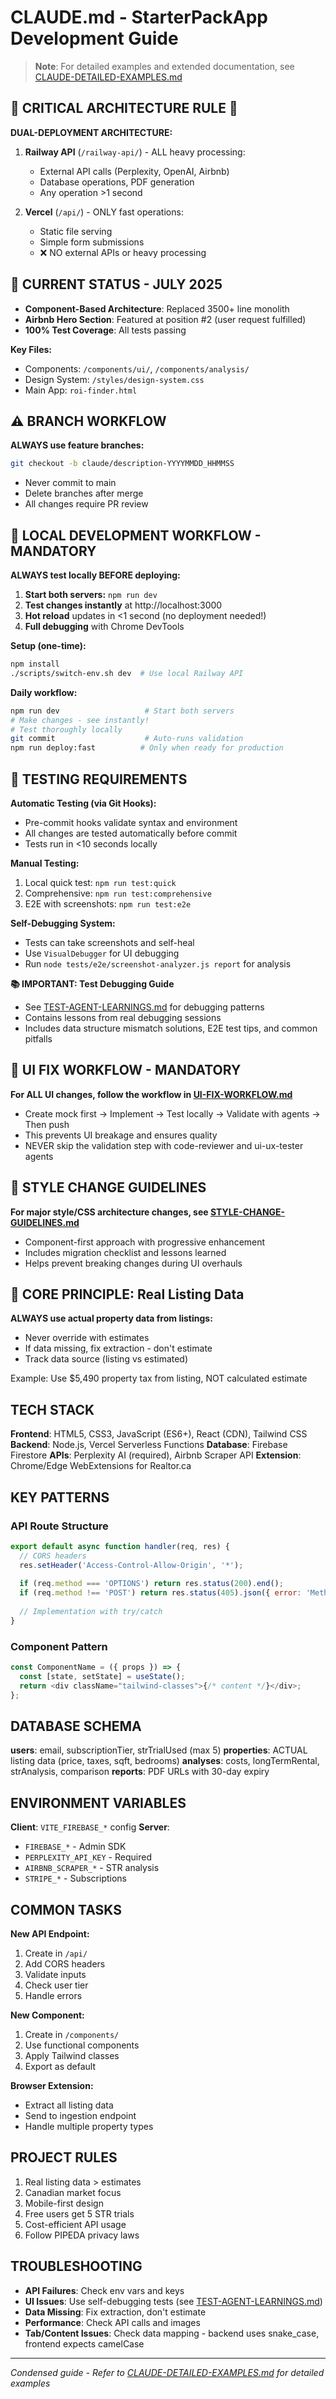 # CLAUDE.md - StarterPackApp Development Guide

> **Note**: For detailed examples and extended documentation, see [CLAUDE-DETAILED-EXAMPLES.md](./CLAUDE-DETAILED-EXAMPLES.md)

## 🚨 CRITICAL ARCHITECTURE RULE 🚨

**DUAL-DEPLOYMENT ARCHITECTURE:**

1. **Railway API** (`/railway-api/`) - ALL heavy processing:
   - External API calls (Perplexity, OpenAI, Airbnb)
   - Database operations, PDF generation
   - Any operation >1 second

2. **Vercel** (`/api/`) - ONLY fast operations:
   - Static file serving
   - Simple form submissions
   - ❌ NO external APIs or heavy processing

## 📌 CURRENT STATUS - JULY 2025

- **Component-Based Architecture**: Replaced 3500+ line monolith
- **Airbnb Hero Section**: Featured at position #2 (user request fulfilled)
- **100% Test Coverage**: All tests passing

**Key Files:**
- Components: `/components/ui/`, `/components/analysis/`
- Design System: `/styles/design-system.css`
- Main App: `roi-finder.html`

## ⚠️ BRANCH WORKFLOW

**ALWAYS use feature branches:**
```bash
git checkout -b claude/description-YYYYMMDD_HHMMSS
```
- Never commit to main
- Delete branches after merge
- All changes require PR review


## 🚀 LOCAL DEVELOPMENT WORKFLOW - MANDATORY

**ALWAYS test locally BEFORE deploying:**
1. **Start both servers:** `npm run dev`
2. **Test changes instantly** at http://localhost:3000
3. **Hot reload** updates in <1 second (no deployment needed!)
4. **Full debugging** with Chrome DevTools

**Setup (one-time):**
```bash
npm install
./scripts/switch-env.sh dev  # Use local Railway API
```

**Daily workflow:**
```bash
npm run dev                   # Start both servers
# Make changes - see instantly!
# Test thoroughly locally
git commit                    # Auto-runs validation
npm run deploy:fast          # Only when ready for production
```

## 🧪 TESTING REQUIREMENTS

**Automatic Testing (via Git Hooks):**
- Pre-commit hooks validate syntax and environment
- All changes are tested automatically before commit
- Tests run in <10 seconds locally

**Manual Testing:**
1. Local quick test: `npm run test:quick`
2. Comprehensive: `npm run test:comprehensive`
3. E2E with screenshots: `npm run test:e2e`

**Self-Debugging System:**
- Tests can take screenshots and self-heal
- Use `VisualDebugger` for UI debugging
- Run `node tests/e2e/screenshot-analyzer.js report` for analysis

**📚 IMPORTANT: Test Debugging Guide**
- See [TEST-AGENT-LEARNINGS.md](./tests/e2e/TEST-AGENT-LEARNINGS.md) for debugging patterns
- Contains lessons from real debugging sessions
- Includes data structure mismatch solutions, E2E test tips, and common pitfalls

## 🎨 UI FIX WORKFLOW - MANDATORY

**For ALL UI changes, follow the workflow in [UI-FIX-WORKFLOW.md](./UI-FIX-WORKFLOW.md)**
- Create mock first → Implement → Test locally → Validate with agents → Then push
- This prevents UI breakage and ensures quality
- NEVER skip the validation step with code-reviewer and ui-ux-tester agents

## 🎨 STYLE CHANGE GUIDELINES

**For major style/CSS architecture changes, see [STYLE-CHANGE-GUIDELINES.md](./STYLE-CHANGE-GUIDELINES.md)**
- Component-first approach with progressive enhancement
- Includes migration checklist and lessons learned
- Helps prevent breaking changes during UI overhauls

## 🎯 CORE PRINCIPLE: Real Listing Data

**ALWAYS use actual property data from listings:**
- Never override with estimates
- If data missing, fix extraction - don't estimate
- Track data source (listing vs estimated)

Example: Use $5,490 property tax from listing, NOT calculated estimate

## TECH STACK

**Frontend**: HTML5, CSS3, JavaScript (ES6+), React (CDN), Tailwind CSS
**Backend**: Node.js, Vercel Serverless Functions
**Database**: Firebase Firestore
**APIs**: Perplexity AI (required), Airbnb Scraper API
**Extension**: Chrome/Edge WebExtensions for Realtor.ca

## KEY PATTERNS

### API Route Structure
```javascript
export default async function handler(req, res) {
  // CORS headers
  res.setHeader('Access-Control-Allow-Origin', '*');
  
  if (req.method === 'OPTIONS') return res.status(200).end();
  if (req.method !== 'POST') return res.status(405).json({ error: 'Method not allowed' });
  
  // Implementation with try/catch
}
```

### Component Pattern
```javascript
const ComponentName = ({ props }) => {
  const [state, setState] = useState();
  return <div className="tailwind-classes">{/* content */}</div>;
};
```



## DATABASE SCHEMA

**users**: email, subscriptionTier, strTrialUsed (max 5)
**properties**: ACTUAL listing data (price, taxes, sqft, bedrooms)
**analyses**: costs, longTermRental, strAnalysis, comparison
**reports**: PDF URLs with 30-day expiry



## ENVIRONMENT VARIABLES

**Client**: `VITE_FIREBASE_*` config
**Server**: 
- `FIREBASE_*` - Admin SDK
- `PERPLEXITY_API_KEY` - Required
- `AIRBNB_SCRAPER_*` - STR analysis
- `STRIPE_*` - Subscriptions

## COMMON TASKS

**New API Endpoint:**
1. Create in `/api/`
2. Add CORS headers
3. Validate inputs
4. Check user tier
5. Handle errors

**New Component:**
1. Create in `/components/`
2. Use functional components
3. Apply Tailwind classes
4. Export as default

**Browser Extension:**
- Extract all listing data
- Send to ingestion endpoint
- Handle multiple property types


## PROJECT RULES

1. Real listing data > estimates
2. Canadian market focus
3. Mobile-first design
4. Free users get 5 STR trials
5. Cost-efficient API usage
6. Follow PIPEDA privacy laws


## TROUBLESHOOTING

- **API Failures**: Check env vars and keys
- **UI Issues**: Use self-debugging tests (see [TEST-AGENT-LEARNINGS.md](./tests/e2e/TEST-AGENT-LEARNINGS.md))
- **Data Missing**: Fix extraction, don't estimate
- **Performance**: Check API calls and images
- **Tab/Content Issues**: Check data mapping - backend uses snake_case, frontend expects camelCase

---

*Condensed guide - Refer to [CLAUDE-DETAILED-EXAMPLES.md](./CLAUDE-DETAILED-EXAMPLES.md) for detailed examples*

